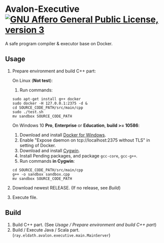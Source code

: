 # Avalon-Executive [![GNU Affero General Public License, version 3](https://www.gnu.org/graphics/agplv3-155x51.png)](https://www.gnu.org/licenses/lgpl.html)
A safe program compiler & executor base on Docker.

## Usage
1. Prepare environment and build C++ part: 

    On Linux (**Not test**):
    1. Run commands:  
    ```
    sudo apt-get install g++ docker
    sudo docker -H 127.0.0.1:2375 -d &
    cd SOURCE_CODE_PATH/src/main/cpp
    sudo ./test.sh
    mv sandbox SOURCE_CODE_PATH
    ```
    
    On Windows 10 **Pro**, **Enterprise** or **Education**, **build >= 10586**:
    1. Download and install [Docker for Windows](https://www.docker.com/docker-windows).
    2. Enable "Expose daemon on tcp://localhost:2375 without TLS" in setting of Docker.
    3. Download and install [Cygwin](https://www.cygwin.com).
    4. Install Pending packages, and package `gcc-core`, `gcc-g++`.
    5. Run commands **in Cygwin**:
    ```
    cd SOURCE_CODE_PATH/src/main/cpp
    g++ -o sandbox sandbox.cpp
    mv sandbox SOURCE_CODE_PATH
    ```
    
2. Download newest RELEASE. (If no release, see *Build*)
3. Execute file.

## Build
1. Build C++ part. (See *Usage / Prepare environment and build C++ part*)
2. Build / Execute Java / Scala part. (`ray.eldath.avalon.executive.main.MainServer`)